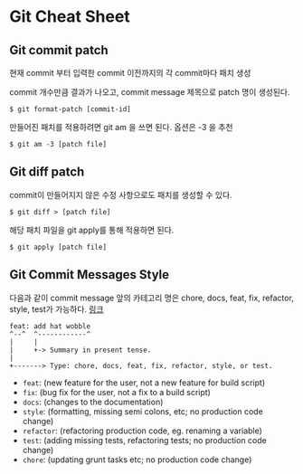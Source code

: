 # Git Cheat Sheet

## Git commit patch

현재 commit 부터 입력한 commit 이전까지의 각 commit마다 패치 생성

commit 개수만큼 결과가 나오고, commit message 제목으로 patch 명이 생성된다.

```shell
$ git format-patch [commit-id]
```

만들어진 패치를 적용하려면 git am 을 쓰면 된다. 옵션은 -3 을 추천

```shell
$ git am -3 [patch file]
```



## Git diff patch

commit이 만들어지지 않은 수정 사항으로도 패치를 생성할 수 있다.

```shell
$ git diff > [patch file]
```

해당 패치 파일을 git apply를 통해 적용하면 된다.

```shell
$ git apply [patch file]
```



## Git Commit Messages Style

다음과 같이 commit message 앞의 카테고리 명은 chore, docs, feat, fix, refactor, style, test가 가능하다. [링크](https://gist.github.com/joshbuchea/6f47e86d2510bce28f8e7f42ae84c716)

```shell
feat: add hat wobble
^--^  ^------------^
|     |
|     +-> Summary in present tense.
|
+-------> Type: chore, docs, feat, fix, refactor, style, or test.
```

- `feat`: (new feature for the user, not a new feature for build script)
- `fix`: (bug fix for the user, not a fix to a build script)
- `docs`: (changes to the documentation)
- `style`: (formatting, missing semi colons, etc; no production code change)
- `refactor`: (refactoring production code, eg. renaming a variable)
- `test`: (adding missing tests, refactoring tests; no production code change)
- `chore`: (updating grunt tasks etc; no production code change)

